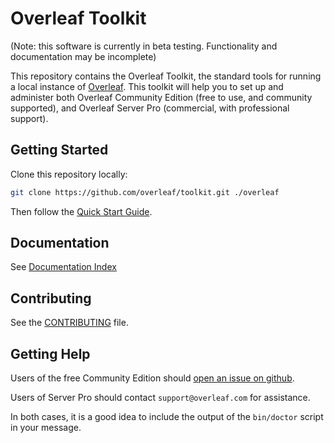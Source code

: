 # Overleaf Toolkit

(Note: this software is currently in beta testing. Functionality and documentation
may be incomplete)

This repository contains the Overleaf Toolkit, the standard tools for running a local
instance of [Overleaf](https://overleaf.com). This toolkit will help you to set up and administer both Overleaf Community Edition (free to use, and community supported), and Overleaf Server Pro (commercial, with professional support).


## Getting Started

Clone this repository locally:

``` sh
git clone https://github.com/overleaf/toolkit.git ./overleaf
```

Then follow the [Quick Start Guide](./doc/quick-start-guide.md).


## Documentation

See [Documentation Index](./doc/README.md)


## Contributing

See the [CONTRIBUTING](./CONTRIBUTING) file.


## Getting Help

Users of the free Community Edition should [open an issue on github](https://github.com/overleaf/toolkit/issues). 

Users of Server Pro should contact `support@overleaf.com` for assistance.

In both cases, it is a good idea to include the output of the `bin/doctor` script in your message.

